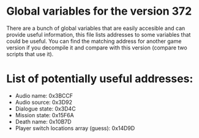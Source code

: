 # Global variables for the version 372
There are a bunch of global variables that are easily accesible and can provide useful information, this file lists addresses to some variables that could be useful.
You can find the matching address for another game version if you decompile it and compare with this version (compare two scripts that use it).

# List of potentially useful addresses:

* Audio name: 0x3BCCF
* Audio source: 0x3D92
* Dialogue state: 0x3D4C
* Mission state: 0x15F6A
* Death name: 0x10B7D
* Player switch locations array (guess): 0x14D9D
